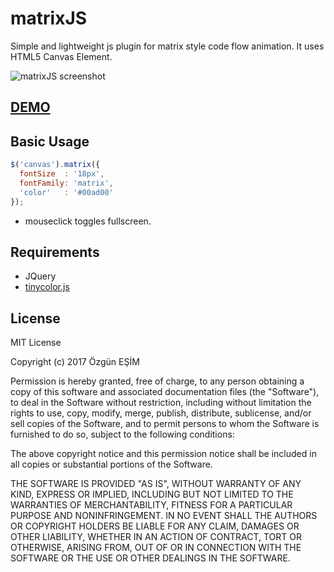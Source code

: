 # matrixJS

Simple and lightweight js plugin for matrix style code flow animation. It uses HTML5 Canvas Element.

![matrixJS screenshot](http://i.hizliresim.com/kbQnDA.png)

## [DEMO](http://yunus.hacettepe.edu.tr/~ozgun.esim12/matrixJS/)

## Basic Usage

```javascript
$('canvas').matrix({
  fontSize  : '18px',
  fontFamily: 'matrix',
  'color'   : '#00ad00'
});
```

* mouseclick toggles fullscreen.

## Requirements

* JQuery
* [tinycolor.js](https://github.com/bgrins/TinyColor)


## License

MIT License

Copyright (c) 2017 Özgün EŞİM

Permission is hereby granted, free of charge, to any person obtaining a copy
of this software and associated documentation files (the "Software"), to deal
in the Software without restriction, including without limitation the rights
to use, copy, modify, merge, publish, distribute, sublicense, and/or sell
copies of the Software, and to permit persons to whom the Software is
furnished to do so, subject to the following conditions:

The above copyright notice and this permission notice shall be included in all
copies or substantial portions of the Software.

THE SOFTWARE IS PROVIDED "AS IS", WITHOUT WARRANTY OF ANY KIND, EXPRESS OR
IMPLIED, INCLUDING BUT NOT LIMITED TO THE WARRANTIES OF MERCHANTABILITY,
FITNESS FOR A PARTICULAR PURPOSE AND NONINFRINGEMENT. IN NO EVENT SHALL THE
AUTHORS OR COPYRIGHT HOLDERS BE LIABLE FOR ANY CLAIM, DAMAGES OR OTHER
LIABILITY, WHETHER IN AN ACTION OF CONTRACT, TORT OR OTHERWISE, ARISING FROM,
OUT OF OR IN CONNECTION WITH THE SOFTWARE OR THE USE OR OTHER DEALINGS IN THE
SOFTWARE.
